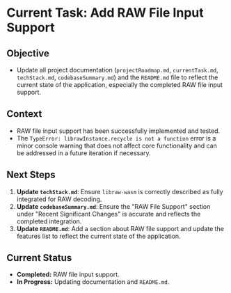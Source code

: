# Current Task: Add RAW File Input Support

## Objective
- Update all project documentation (`projectRoadmap.md`, `currentTask.md`, `techStack.md`, `codebaseSummary.md`) and the `README.md` file to reflect the current state of the application, especially the completed RAW file input support.

## Context
- RAW file input support has been successfully implemented and tested.
- The `TypeError: librawInstance.recycle is not a function` error is a minor console warning that does not affect core functionality and can be addressed in a future iteration if necessary.

## Next Steps
1.  **Update `techStack.md`**: Ensure `libraw-wasm` is correctly described as fully integrated for RAW decoding.
2.  **Update `codebaseSummary.md`**: Ensure the "RAW File Support" section under "Recent Significant Changes" is accurate and reflects the completed integration.
3.  **Update `README.md`**: Add a section about RAW file support and update the features list to reflect the current state of the application.

## Current Status
- **Completed:** RAW file input support.
- **In Progress:** Updating documentation and `README.md`.
